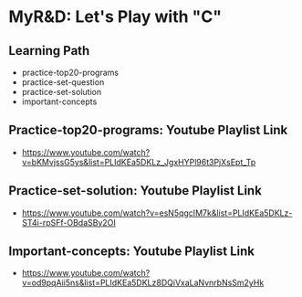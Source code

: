 # MyR&D: Let's Play with "C"

## Learning Path
* practice-top20-programs
* practice-set-question
* practice-set-solution
* important-concepts


## Practice-top20-programs: Youtube Playlist Link
* https://www.youtube.com/watch?v=bKMvjssG5ys&list=PLIdKEa5DKLz_JgxHYPl96t3PjXsEpt_Tp

## Practice-set-solution: Youtube Playlist Link
* https://www.youtube.com/watch?v=esN5qgcIM7k&list=PLIdKEa5DKLz-ST4i-rpSFf-OBdaSBy2OI

## Important-concepts: Youtube Playlist Link
* https://www.youtube.com/watch?v=od9pqAii5ns&list=PLIdKEa5DKLz8DQiVxaLaNvnrbNsSm2yHk
